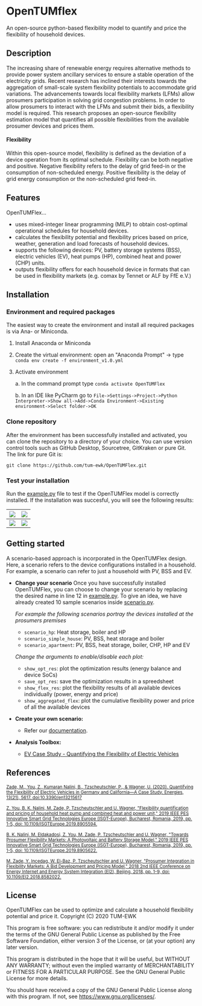 OpenTUMflex
=======

An open-source python-based flexibility model to quantify and price the flexibility of household devices.


## Description

The increasing share of renewable energy requires alternative methods to provide power system ancillary services to ensure a stable operation of the electricity grids. Recent research has inclined their interests towards the aggregation of small-scale system flexibility potentials to accommodate grid variations. The advancements towards local flexibility markets (LFMs) allow prosumers participation in solving grid congestion problems. In order to allow prosumers to interact with the LFMs and submit their bids, a flexibility model is required. This research proposes an open-source flexibility estimation model that quantifies all possible flexibilities from the available prosumer devices and prices them.

#### Flexibility
Within this open-source model, flexibility is defined as the deviation of a device operation from its optimal schedule. Flexibility can be both negative and positive. Negative flexibility refers to the delay of grid feed-in or the consumption of non-scheduled energy. Positive flexibility is the delay of grid energy consumption or the non-scheduled grid feed-in.  


## Features
OpenTUMFlex...
* uses mixed-integer linear programming (MILP) to obtain cost-optimal operational schedules for household devices. 
* calculates the flexibility potential and flexibility prices based on price, weather, generation and load forecasts of household devices.
* supports the following devices: PV, battery storage systems (BSS), electric vehicles (EV), heat pumps (HP), combined heat and power (CHP) units.
* outputs flexibility offers for each household device in formats that can be used in flexibility markets (e.g. comax by Tennet or ALF by FfE e.V.)


## Installation

### Environment and required packages
The easiest way to create the environment and install all required packages is via Ana- or Miniconda.
1. Install Anaconda or Miniconda
2. Create the virtual environment: open an "Anaconda Prompt" -> type `conda env create -f environment_v1.0.yml`
3. Activate environment 

	a. In the command prompt type `conda activate OpenTUMFlex`
	
	b. In an IDE like PyCharm go to `File->Settings->Project->Python Interpreter->Show all->Add->Conda Environment->Existing environment->Select folder->OK` 

### Clone repository
After the environment has been successfully installed and activated, you can clone the repository to a directory of your choice. You can use version control tools such as GitHub Desktop, Sourcetree, GitKraken or pure Git. The link for pure Git is: 

`git clone https://github.com/tum-ewk/OpenTUMFlex.git`

### Test your installation

Run the [example.py](https://github.com/tum-ewk/OpenTUMFlex.py/blob/master/example.py) file to test if the OpenTUMFlex model is correctly installed. If the installation was succesful, you will see the following results:

![](https://user-images.githubusercontent.com/42935122/97186850-1b97b500-17a2-11eb-9a86-97674ffad6d0.png)|![](https://user-images.githubusercontent.com/40628466/97216385-09c80900-17c6-11eb-98ac-615b77bbed0b.png)
:-------------------------:|:-------------------------:
![](https://user-images.githubusercontent.com/40628466/97215739-23b51c00-17c5-11eb-8915-19cce5d8f42c.png)|![](https://user-images.githubusercontent.com/40628466/97215750-26b00c80-17c5-11eb-8795-9c3032ef36a8.png)


## Getting started
A scenario-based approach is incorporated in the OpenTUMFlex design. Here, a scenario refers to the device configurations installed in a household. For example, a scenario can refer to just a household with PV, BSS and EV. 

* **Change your scenario**
   Once you have successfully installed OpenTUMFlex, you can choose to change your scenario by replacing the desired name in line 12 in [example.py](https://github.com/tum-ewk/OpenTUMFlex.py/blob/master/example.py). To give an idea, we have already created 10 sample scenarios inside [scenario.py](https://github.com/tum-ewk/OpenTUMFlex.py/blob/master/opentumflex/scenarios/scenarios.py). 
   
  *For example the following scenarios portray the devices installed at the prosumers premises*
   * `scenario_hp`: Heat storage, boiler and HP
   * `scenario_simple_house`: PV, BSS, heat storage and boiler
   * `scenario_apartment`: PV, BSS, heat storage, boiler, CHP, HP and EV
  
  *Change the arguments to enable/disable each plot:*
   * `show_opt_res`: plot the optimization results (energy balance and device SoCs)
   * `save_opt_res`: save the optimization results in a spreedsheet 
   * `show_flex_res`: plot the flexibility results of all available devices individually (power, energy and price)
   * `show_aggregated_flex`: plot the cumulative flexibility power and price of all the available devices

* **Create your own scenario:** 
   * Refer our [documentation](https://github.com/tum-ewk/OpenTUMFlex/wiki/Create-your-scenario).
   
* **Analysis Toolbox:**
   * [EV Case Study - Quantifying the Flexibility of Electric Vehicles](analysis/)


<!---
## Conflict of Interest: 

The authors declare no conflict of interest. All authors have equally contributed to the development of this software. 
--->

## References

<sub>[Zade, M., You, Z., Kumaran Nalini, B., Tzscheutschler, P., & Wagner, U. (2020). Quantifying the Flexibility of Electric Vehicles in Germany and California—A Case Study. Energies, 13(21), 5617. doi:10.3390/en13215617](https://www.mdpi.com/1996-1073/13/21/5617)

<sub>[Z. You, B. K. Nalini, M. Zade, P. Tzscheutschler and U. Wagner, "Flexibility quantification and pricing of household heat pump and combined heat and power unit," 2019 IEEE PES Innovative Smart Grid Technologies Europe (ISGT-Europe), Bucharest, Romania, 2019, pp. 1-5, doi: 10.1109/ISGTEurope.2019.8905594.](http://dx.doi.org/10.1109/isgteurope.2019.8905594)<sub>

<sub>[B. K. Nalini, M. Eldakadosi, Z. You, M. Zade, P. Tzscheutschler and U. Wagner, "Towards Prosumer Flexibility Markets: A Photovoltaic and Battery Storage Model," 2019 IEEE PES Innovative Smart Grid Technologies Europe (ISGT-Europe), Bucharest, Romania, 2019, pp. 1-5, doi: 10.1109/ISGTEurope.2019.8905622.](http://dx.doi.org/10.1109/isgteurope.2019.8905622)<sub>

<sub>[M. Zade, Y. Incedag, W. El-Baz, P. Tzscheutschler and U. Wagner, "Prosumer Integration in Flexibility Markets: A Bid Development and Pricing Model," 2018 2nd IEEE Conference on Energy Internet and Energy System Integration (EI2), Beijing, 2018, pp. 1-9, doi: 10.1109/EI2.2018.8582022.](http://dx.doi.org/10.1109/EI2.2018.8582022)<sub>


## License

OpenTUMFlex can be used to optimize and calculate a household flexibility potential and price it. 
Copyright (C) 2020 TUM-EWK 

This program is free software: you can redistribute it and/or modify
it under the terms of the GNU General Public License as published by
the Free Software Foundation, either version 3 of the License, or
(at your option) any later version.

This program is distributed in the hope that it will be useful,
but WITHOUT ANY WARRANTY; without even the implied warranty of
MERCHANTABILITY or FITNESS FOR A PARTICULAR PURPOSE.  See the
GNU General Public License for more details.

You should have received a copy of the GNU General Public License
along with this program.  If not, see <https://www.gnu.org/licenses/>.
